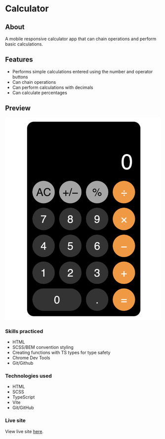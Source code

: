 # Calculator

## About

A mobile responsive calculator app that can chain operations and perform basic calculations.

## Features

- Performs simple calculations entered using the number and operator buttons
- Can chain operations
- Can perform calculations with decimals
- Can calculate percentages

## Preview

![calculator](/calculator.png "image of calculator app")

### Skills practiced

- HTML
- SCSS/BEM convention styling
- Creating functions with TS types for type safety
- Chrome Dev Tools
- Git/Github

### Technologies used

- HTML
- SCSS
- TypeScript
- Vite
- Git/GitHub

### Live site

View live site [here](https://clee937.github.io/calculator/).
